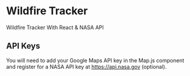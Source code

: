 # Wildfire Tracker

Wildfire Tracker With React & NASA API

## API Keys

You will need to add your Google Maps API key in the Map.js component and register for a NASA API key at https://api.nasa.gov (optional).
